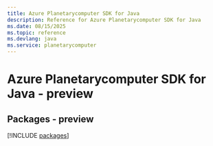 ```yaml
---
title: Azure Planetarycomputer SDK for Java
description: Reference for Azure Planetarycomputer SDK for Java
ms.date: 08/15/2025
ms.topic: reference
ms.devlang: java
ms.service: planetarycomputer
---
```

# Azure Planetarycomputer SDK for Java - preview
## Packages - preview
[!INCLUDE [packages](planetarycomputer-index.md)]
